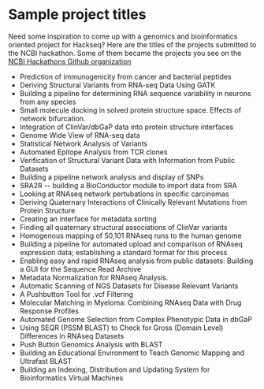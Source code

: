 # Sample project titles 

Need some inspiration to come up with a genomics and bioinformatics oriented project for Hackseq? Here are the titles of the projects 
submitted to the NCBI hackathon. Some of them became the projects you see on the [NCBI Hackathons Github organization](https://github.com/NCBI-hackathons)

* Prediction of immunogenicity from cancer and bacterial peptides
* Deriving Structural Variants from RNA-seq Data Using GATK
* Building a pipeline for determining RNA sequence variability in neurons from any species
* Small molecule docking in solved protein structure space.  Effects of network bifurcation.
* Integration of ClinVar/dbGaP data into protein structure interfaces
* Genome Wide View of RNA-seq data
* Statistical Network Analysis of Variants
* Automated Epitope Analysis from TCR clones
* Verification of Structural Variant Data with Information from Public Datasets
* Building a pipeline network analysis and display of SNPs
* SRA2R -- building a BioConductor module to import data from SRA
* Looking at RNAseq network pertubations in specific carcinomas
* Deriving Quaternary Interactions of Clinically Relevant Mutations from Protein Structure
* Creating an interface for metadata sorting
* Finding all quaternary structural associations of ClinVar variants
* Homogenous mapping of 50,101 RNAseq runs to the human genome
* Building a pipeline for automated upload and comparison of RNAseq expression data; establishing a standard format for this process
* Enabling easy and rapid RNAseq analysis from public datasets: Building a GUI for the Sequence Read Archive
* Metadata Normalization for RNAseq Analysis.
* Automatic Scanning of NGS Datasets for Disease Relevant Variants
* A Pushbutton Tool for .vcf Filtering
* Molecular Matching in Myeloma: Combining RNAseq Data with Drug Response Profiles
* Automated Genome Selection from Complex Phenotypic Data in dbGaP
* Using SEQR (PSSM BLAST) to Check for Gross (Domain Level) Differences in RNAseq Datasets
* Push Button Genomics Analysis with BLAST
* Building an Educational Environment to Teach Genomic Mapping and Ultrafast BLAST
* Building an Indexing, Distribution and Updating System for Bioinformatics Virtual Machines
